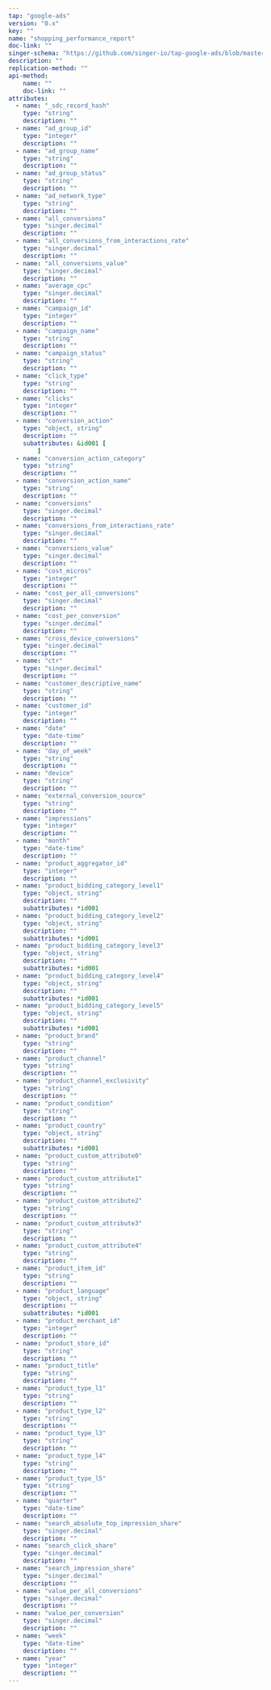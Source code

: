 ```yaml
---
tap: "google-ads"
version: "0.x"
key: ""
name: "shopping_performance_report"
doc-link: ""
singer-schema: "https://github.com/singer-io/tap-google-ads/blob/master/tap_google_ads/schemas/shopping_performance_report.json"
description: ""
replication-method: ""
api-method:
    name: ""
    doc-link: ""
attributes:
  - name: "_sdc_record_hash"
    type: "string"
    description: ""
  - name: "ad_group_id"
    type: "integer"
    description: ""
  - name: "ad_group_name"
    type: "string"
    description: ""
  - name: "ad_group_status"
    type: "string"
    description: ""
  - name: "ad_network_type"
    type: "string"
    description: ""
  - name: "all_conversions"
    type: "singer.decimal"
    description: ""
  - name: "all_conversions_from_interactions_rate"
    type: "singer.decimal"
    description: ""
  - name: "all_conversions_value"
    type: "singer.decimal"
    description: ""
  - name: "average_cpc"
    type: "singer.decimal"
    description: ""
  - name: "campaign_id"
    type: "integer"
    description: ""
  - name: "campaign_name"
    type: "string"
    description: ""
  - name: "campaign_status"
    type: "string"
    description: ""
  - name: "click_type"
    type: "string"
    description: ""
  - name: "clicks"
    type: "integer"
    description: ""
  - name: "conversion_action"
    type: "object, string"
    description: ""
    subattributes: &id001 [
        ]
  - name: "conversion_action_category"
    type: "string"
    description: ""
  - name: "conversion_action_name"
    type: "string"
    description: ""
  - name: "conversions"
    type: "singer.decimal"
    description: ""
  - name: "conversions_from_interactions_rate"
    type: "singer.decimal"
    description: ""
  - name: "conversions_value"
    type: "singer.decimal"
    description: ""
  - name: "cost_micros"
    type: "integer"
    description: ""
  - name: "cost_per_all_conversions"
    type: "singer.decimal"
    description: ""
  - name: "cost_per_conversion"
    type: "singer.decimal"
    description: ""
  - name: "cross_device_conversions"
    type: "singer.decimal"
    description: ""
  - name: "ctr"
    type: "singer.decimal"
    description: ""
  - name: "customer_descriptive_name"
    type: "string"
    description: ""
  - name: "customer_id"
    type: "integer"
    description: ""
  - name: "date"
    type: "date-time"
    description: ""
  - name: "day_of_week"
    type: "string"
    description: ""
  - name: "device"
    type: "string"
    description: ""
  - name: "external_conversion_source"
    type: "string"
    description: ""
  - name: "impressions"
    type: "integer"
    description: ""
  - name: "month"
    type: "date-time"
    description: ""
  - name: "product_aggregator_id"
    type: "integer"
    description: ""
  - name: "product_bidding_category_level1"
    type: "object, string"
    description: ""
    subattributes: *id001
  - name: "product_bidding_category_level2"
    type: "object, string"
    description: ""
    subattributes: *id001
  - name: "product_bidding_category_level3"
    type: "object, string"
    description: ""
    subattributes: *id001
  - name: "product_bidding_category_level4"
    type: "object, string"
    description: ""
    subattributes: *id001
  - name: "product_bidding_category_level5"
    type: "object, string"
    description: ""
    subattributes: *id001
  - name: "product_brand"
    type: "string"
    description: ""
  - name: "product_channel"
    type: "string"
    description: ""
  - name: "product_channel_exclusivity"
    type: "string"
    description: ""
  - name: "product_condition"
    type: "string"
    description: ""
  - name: "product_country"
    type: "object, string"
    description: ""
    subattributes: *id001
  - name: "product_custom_attribute0"
    type: "string"
    description: ""
  - name: "product_custom_attribute1"
    type: "string"
    description: ""
  - name: "product_custom_attribute2"
    type: "string"
    description: ""
  - name: "product_custom_attribute3"
    type: "string"
    description: ""
  - name: "product_custom_attribute4"
    type: "string"
    description: ""
  - name: "product_item_id"
    type: "string"
    description: ""
  - name: "product_language"
    type: "object, string"
    description: ""
    subattributes: *id001
  - name: "product_merchant_id"
    type: "integer"
    description: ""
  - name: "product_store_id"
    type: "string"
    description: ""
  - name: "product_title"
    type: "string"
    description: ""
  - name: "product_type_l1"
    type: "string"
    description: ""
  - name: "product_type_l2"
    type: "string"
    description: ""
  - name: "product_type_l3"
    type: "string"
    description: ""
  - name: "product_type_l4"
    type: "string"
    description: ""
  - name: "product_type_l5"
    type: "string"
    description: ""
  - name: "quarter"
    type: "date-time"
    description: ""
  - name: "search_absolute_top_impression_share"
    type: "singer.decimal"
    description: ""
  - name: "search_click_share"
    type: "singer.decimal"
    description: ""
  - name: "search_impression_share"
    type: "singer.decimal"
    description: ""
  - name: "value_per_all_conversions"
    type: "singer.decimal"
    description: ""
  - name: "value_per_conversion"
    type: "singer.decimal"
    description: ""
  - name: "week"
    type: "date-time"
    description: ""
  - name: "year"
    type: "integer"
    description: ""
---
```

